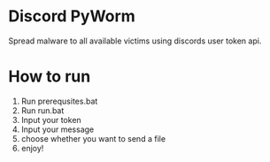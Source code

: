 # Discord PyWorm
Spread malware to all available victims using discords user token api.

# How to run
1. Run prerequsites.bat
2. Run run.bat
3. Input your token
4. Input your message
5. choose whether you want to send a file
6. enjoy!
